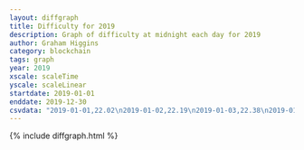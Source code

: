 ```yaml
---
layout: diffgraph
title: Difficulty for 2019
description: Graph of difficulty at midnight each day for 2019
author: Graham Higgins
category: blockchain
tags: graph
year: 2019
xscale: scaleTime
yscale: scaleLinear
startdate: 2019-01-01
enddate: 2019-12-30
csvdata: "2019-01-01,22.02\n2019-01-02,22.19\n2019-01-03,22.38\n2019-01-04,22.47\n2019-01-05,22.26\n2019-01-06,22.31\n2019-01-07,22.41\n2019-01-08,22.43\n2019-01-09,22.19\n2019-01-10,22.19\n2019-01-11,22.09\n2019-01-12,21.94\n2019-01-13,22.05\n2019-01-14,22.03\n2019-01-15,22.09\n2019-01-16,22.04\n2019-01-17,22.18\n2019-01-18,21.95\n2019-01-19,21.98\n2019-01-20,21.88\n2019-01-21,21.91\n2019-01-22,21.67\n2019-01-23,21.55\n2019-01-24,21.65\n2019-01-25,21.40\n2019-01-26,21.98\n2019-01-27,22.04\n2019-01-28,21.90\n2019-01-29,21.95\n2019-01-30,21.97\n2019-01-31,21.82\n2019-02-01,21.96\n2019-02-02,21.90\n2019-02-03,21.85\n2019-02-04,21.90\n2019-02-05,22.09\n2019-02-06,22.00\n2019-02-07,22.16\n2019-02-08,22.18\n2019-02-09,22.05\n2019-02-10,22.22\n2019-02-11,22.18\n2019-02-12,21.94\n2019-02-13,22.03\n2019-02-14,22.10\n2019-02-15,22.10\n2019-02-16,21.91\n2019-02-17,22.10\n2019-02-18,22.06\n2019-02-19,21.97\n2019-02-20,21.85\n2019-02-21,21.87\n2019-02-22,21.99\n2019-02-23,22.15\n2019-02-24,21.97\n2019-02-25,21.99\n2019-02-26,21.97\n2019-02-27,22.15\n2019-02-28,22.03\n2019-03-01,22.03\n2019-03-02,22.00\n2019-03-03,22.02\n2019-03-04,22.18\n2019-03-05,21.80\n2019-03-06,21.95\n2019-03-07,22.03\n2019-03-08,22.11\n2019-03-09,21.91\n2019-03-10,21.87\n2019-03-11,21.99\n2019-03-12,21.87\n2019-03-13,21.88\n2019-03-14,21.99\n2019-03-15,21.82\n2019-03-16,21.76\n2019-03-17,21.92\n2019-03-18,22.03\n2019-03-19,21.98\n2019-03-20,21.90\n2019-03-21,22.12\n2019-03-22,21.75\n2019-03-23,21.74\n2019-03-24,21.77\n2019-03-25,21.95\n2019-03-26,21.86\n2019-03-27,21.88\n2019-03-28,21.99\n2019-03-29,21.81\n2019-03-30,21.93\n2019-03-31,21.92\n2019-04-01,21.92\n2019-04-02,21.97\n2019-04-03,21.87\n2019-04-04,21.83\n2019-04-05,21.61\n2019-04-06,21.99\n2019-04-07,21.98\n2019-04-08,21.93\n2019-04-09,22.06\n2019-04-10,21.91\n2019-04-11,21.85\n2019-04-12,21.94\n2019-04-13,21.91\n2019-04-14,22.05\n2019-04-15,21.86\n2019-04-16,21.86\n2019-04-17,22.03\n2019-04-18,21.91\n2019-04-19,21.95\n2019-04-20,21.92\n2019-04-21,21.60\n2019-04-22,21.67\n2019-04-23,21.76\n2019-04-24,21.74\n2019-04-25,21.81\n2019-04-26,21.81\n2019-04-27,21.81\n2019-04-28,21.84\n2019-04-29,21.70\n2019-04-30,21.83\n2019-05-01,21.76\n2019-05-02,21.78\n2019-05-03,21.68\n2019-05-04,21.77\n2019-05-05,21.75\n2019-05-06,21.75\n2019-05-07,21.94\n2019-05-08,21.74\n2019-05-09,21.81\n2019-05-10,21.82\n2019-05-11,21.76\n2019-05-12,21.44\n2019-05-13,21.47\n2019-05-14,21.74\n2019-05-15,21.77\n2019-05-16,21.71\n2019-05-17,21.59\n2019-05-18,21.29\n2019-05-19,21.02\n2019-05-20,21.25\n2019-05-21,21.51\n2019-05-22,21.73\n2019-05-23,21.29\n2019-05-24,21.35\n2019-05-25,21.53\n2019-05-26,21.56\n2019-05-27,21.44\n2019-05-28,21.47\n2019-05-29,21.29\n2019-05-30,21.77\n2019-05-31,21.27\n2019-06-01,21.40\n2019-06-02,21.56\n2019-06-03,21.29\n2019-06-04,21.65\n2019-06-05,21.31\n2019-06-06,21.67\n2019-06-07,21.89\n2019-06-08,21.54\n2019-06-09,21.43\n2019-06-10,21.21\n2019-06-11,21.55\n2019-06-12,21.63\n2019-06-13,21.84\n2019-06-14,21.60\n2019-06-15,21.30\n2019-06-16,21.48\n2019-06-17,21.67\n2019-06-18,21.93\n2019-06-19,21.75\n2019-06-20,21.80\n2019-06-21,21.77\n2019-06-22,21.27\n2019-06-23,20.29\n2019-06-24,20.45\n2019-06-25,21.70\n2019-06-26,21.79\n2019-06-27,21.91\n2019-06-28,21.92\n2019-06-29,21.94\n2019-06-30,21.76\n2019-07-01,21.82\n2019-07-02,21.87\n2019-07-03,21.40\n2019-07-04,21.26\n2019-07-05,21.44\n2019-07-06,21.72\n2019-07-07,21.93\n2019-07-08,21.90\n2019-07-09,21.43\n2019-07-10,21.33\n2019-07-11,21.30\n2019-07-12,21.60\n2019-07-13,21.57\n2019-07-14,21.49\n2019-07-15,21.36\n2019-07-16,21.49\n2019-07-17,21.47\n2019-07-18,21.07\n2019-07-19,21.23\n2019-07-20,21.37\n2019-07-21,21.61\n2019-07-22,21.62\n2019-07-23,21.37\n2019-07-24,21.26\n2019-07-25,21.58\n2019-07-26,21.45\n2019-07-27,20.32\n2019-07-28,20.38\n2019-07-29,21.53\n2019-07-30,21.40\n2019-07-31,21.52\n2019-08-01,21.40\n2019-08-02,21.42\n2019-08-03,21.37\n2019-08-04,20.11\n2019-08-05,21.38\n2019-08-06,21.28\n2019-08-07,21.55\n2019-08-08,21.38\n2019-08-09,21.46\n2019-08-10,21.23\n2019-08-11,20.15\n2019-08-12,20.55\n2019-08-13,21.49\n2019-08-14,21.47\n2019-08-15,21.29\n2019-08-16,21.36\n2019-08-17,21.17\n2019-08-18,20.27\n2019-08-19,20.29\n2019-08-20,20.33\n2019-08-21,20.35\n2019-08-22,20.41\n2019-08-23,20.43\n2019-08-24,20.25\n2019-08-25,20.28\n2019-08-26,20.45\n2019-08-27,20.47\n2019-08-28,20.43\n2019-08-29,20.54\n2019-08-30,20.51\n2019-08-31,20.41\n2019-09-01,21.62\n2019-09-02,21.63\n2019-09-03,21.51\n2019-09-04,21.08\n2019-09-05,21.35\n2019-09-06,21.63\n2019-09-07,21.41\n2019-09-08,21.51\n2019-09-09,21.39\n2019-09-10,21.77\n2019-09-11,21.08\n2019-09-12,21.09\n2019-09-13,21.07\n2019-09-14,21.21\n2019-09-15,21.13\n2019-09-16,21.02\n2019-09-17,21.76\n2019-09-18,21.70\n2019-09-19,21.57\n2019-09-20,21.67\n2019-09-21,21.72\n2019-09-22,21.41\n2019-09-23,21.61\n2019-09-24,21.62\n2019-09-25,21.58\n2019-09-26,21.51\n2019-09-27,21.52\n2019-09-28,21.59\n2019-09-29,21.55\n2019-09-30,21.57\n2019-10-01,21.48\n2019-10-02,21.50\n2019-10-03,21.57\n2019-10-04,21.63\n2019-10-05,21.17\n2019-10-06,21.09\n2019-10-07,20.83\n2019-10-08,21.57\n2019-10-09,21.60\n2019-10-10,21.43\n2019-10-11,21.59\n2019-10-12,21.48\n2019-10-13,21.50\n2019-10-14,21.60\n2019-10-15,21.55\n2019-10-16,21.52\n2019-10-17,21.48\n2019-10-18,21.53\n2019-10-19,21.55\n2019-10-20,21.62\n2019-10-21,21.44\n2019-10-22,21.52\n2019-10-23,21.45\n2019-10-24,21.56\n2019-10-25,21.69\n2019-10-26,21.61\n2019-10-27,21.73\n2019-10-28,21.69\n2019-10-29,21.37\n2019-10-30,21.63\n2019-10-31,21.59\n2019-11-01,21.59\n2019-11-02,21.77\n2019-11-03,21.64\n2019-11-04,21.73\n2019-11-05,21.77\n2019-11-06,21.52\n2019-11-07,21.77\n2019-11-08,21.67\n2019-11-09,21.66\n2019-11-10,21.85\n2019-11-11,21.61\n2019-11-12,21.68\n2019-11-13,21.64\n2019-11-14,21.46\n2019-11-15,21.74\n2019-11-16,21.79\n2019-11-17,21.62\n2019-11-18,21.67\n2019-11-19,21.62\n2019-11-20,21.68\n2019-11-21,21.58\n2019-11-22,21.60\n2019-11-23,21.65\n2019-11-24,21.53\n2019-11-25,21.63\n2019-11-26,21.62\n2019-11-27,21.63\n2019-11-28,21.51\n2019-11-29,21.62\n2019-11-30,21.58\n2019-12-01,21.59\n2019-12-02,21.46\n2019-12-03,21.77\n2019-12-04,21.66\n2019-12-05,21.66\n2019-12-06,21.67\n2019-12-07,21.84\n2019-12-08,21.73\n2019-12-09,21.65\n2019-12-10,21.63\n2019-12-11,21.37\n2019-12-12,21.43\n2019-12-13,21.55\n2019-12-14,21.69\n2019-12-15,21.73\n2019-12-16,21.17\n2019-12-17,21.63\n2019-12-18,21.55\n2019-12-19,21.76\n2019-12-20,21.65\n2019-12-21,21.64\n2019-12-22,21.50\n2019-12-23,20.98\n2019-12-24,21.52\n2019-12-25,21.58\n2019-12-26,21.48\n2019-12-27,21.76\n2019-12-28,21.48\n2019-12-29,21.37\n2019-12-30,21.53"
---
```


{% include diffgraph.html %}

